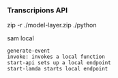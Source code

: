 ### Transcripions API

zip -r ./model-layer.zip ./python



sam local

    generate-event
    invoke: invokes a local function
    start-api sets up a local endpoint 
    start-lamda starts local endpoint 